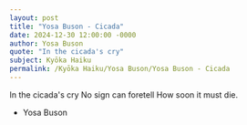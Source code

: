 ```yaml
---
layout: post
title: "Yosa Buson - Cicada"
date: 2024-12-30 12:00:00 -0000
author: Yosa Buson
quote: "In the cicada's cry"
subject: Kyōka Haiku
permalink: /Kyōka Haiku/Yosa Buson/Yosa Buson - Cicada
---
```


In the cicada's cry
No sign can foretell
How soon it must die.

- Yosa Buson
